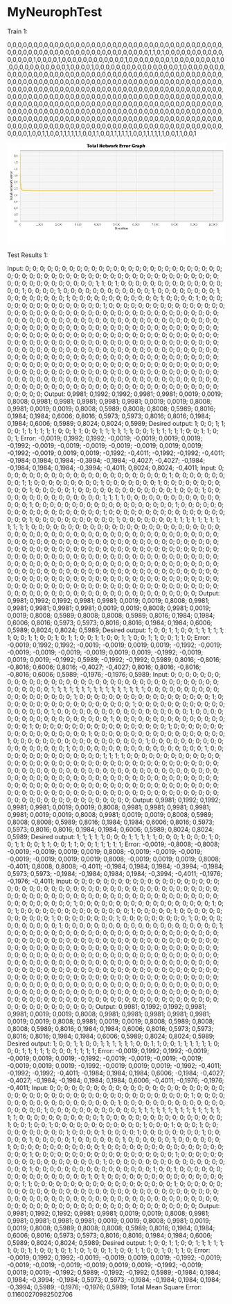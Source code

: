 # MyNeurophTest

Train 1:

0,0,0,0,0,0,0,0,0,0,0,0,0,0,0,0,0,0,0,0,0,0,0,0,0,0,0,0,0,0,0,0,0,0,0,0,0,0,0,0,0,0,0,0,0,0,0,0,0,0,0,0,0,0,0,0,0,0,0,0,0,0,0,0,0,0,0,0,1,1,0,1,0,0,0,0,0,0,0,0,0,0,0,0,0,0,0,0,1,0,0,0,0,1,0,0,0,0,0,0,0,0,0,0,0,0,1,0,0,0,0,0,0,0,0,1,0,0,0,0,0,0,0,0,1,0,0,0,0,0,0,0,0,0,0,0,0,1,0,0,0,0,1,0,0,0,0,0,0,0,0,0,0,0,0,0,0,0,0,1,0,0,0,0,0,0,0,0,0,0,0,0,0,0,0,0,0,0,0,0,0,0,0,0,0,0,0,0,0,0,0,0,0,0,0,0,0,0,0,0,0,0,0,0,0,0,0,0,0,0,0,0,0,0,0,0,0,0,0,0,0,0,0,0,0,0,0,0,0,0,0,0,0,0,0,0,0,0,0,0,0,0,0,0,0,0,0,0,0,0,0,0,0,0,0,0,0,0,0,0,0,0,0,0,0,0,0,0,0,0,0,0,0,0,0,0,0,0,0,0,0,0,0,0,0,0,0,0,0,0,0,0,0,0,0,0,0,0,0,0,0,0,0,0,0,0,0,0,0,0,0,0,0,0,0,0,0,0,0,0,0,0,0,0,0,0,0,0,0,0,0,0,0,0,0,0,0,0,0,0,0,0,0,0,0,0,0,0,0,0,0,0,0,0,0,0,0,0,0,0,0,0,0,0,0,0,0,0,0,0,0,0,0,0,0,0,0,0,0,0,0,0,0,0,0,0,0,0,0,0,0,0,0,0,0,0,0,0,0,0,0,0,0,0,0,0,0,0,0,0,0,0,0,0,0,0,0,0,0,0,0,0,0,0,0,0,0,0,0,0,0,0,0,0,0,0,0,0,0,0,0,0,0,0,0,0,0,0,0,0,0,0,0,0,0,0,0,0,0,0,0,0,0,0,0,0,0,0,0,0,0,0,0,0,0,0,0,0,0,0,0,0,0,0,0,0,0,0,0,0,0,0,0,0,0,0,0,0,0,0,1,0,0,1,1,0,0,1,1,1,1,1,1,0,0,1,1,0,0,1,1,1,1,1,1,0,0,1,1,1,1,1,1,0,0,1,1,0,0,1

![Train 1](/images/train11.png)

Test Results 1:

Input: 0; 0; 0; 0; 0; 0; 0; 0; 0; 0; 0; 0; 0; 0; 0; 0; 0; 0; 0; 0; 0; 0; 0; 0; 0; 0; 0; 0; 0; 0; 0; 0; 0; 0; 0; 0; 0; 0; 0; 0; 0; 0; 0; 0; 0; 0; 0; 0; 0; 0; 0; 0; 0; 0; 0; 0; 0; 0; 0; 0; 0; 0; 0; 0; 0; 0; 0; 0; 1; 1; 0; 1; 0; 0; 0; 0; 0; 0; 0; 0; 0; 0; 0; 0; 0; 0; 0; 0; 1; 0; 0; 0; 0; 1; 0; 0; 0; 0; 0; 0; 0; 0; 0; 0; 0; 0; 1; 0; 0; 0; 0; 0; 0; 0; 0; 1; 0; 0; 0; 0; 0; 0; 0; 0; 1; 0; 0; 0; 0; 0; 0; 0; 0; 0; 0; 0; 0; 1; 0; 0; 0; 0; 1; 0; 0; 0; 0; 0; 0; 0; 0; 0; 0; 0; 0; 0; 0; 0; 0; 1; 0; 0; 0; 0; 0; 0; 0; 0; 0; 0; 0; 0; 0; 0; 0; 0; 0; 0; 0; 0; 0; 0; 0; 0; 0; 0; 0; 0; 0; 0; 0; 0; 0; 0; 0; 0; 0; 0; 0; 0; 0; 0; 0; 0; 0; 0; 0; 0; 0; 0; 0; 0; 0; 0; 0; 0; 0; 0; 0; 0; 0; 0; 0; 0; 0; 0; 0; 0; 0; 0; 0; 0; 0; 0; 0; 0; 0; 0; 0; 0; 0; 0; 0; 0; 0; 0; 0; 0; 0; 0; 0; 0; 0; 0; 0; 0; 0; 0; 0; 0; 0; 0; 0; 0; 0; 0; 0; 0; 0; 0; 0; 0; 0; 0; 0; 0; 0; 0; 0; 0; 0; 0; 0; 0; 0; 0; 0; 0; 0; 0; 0; 0; 0; 0; 0; 0; 0; 0; 0; 0; 0; 0; 0; 0; 0; 0; 0; 0; 0; 0; 0; 0; 0; 0; 0; 0; 0; 0; 0; 0; 0; 0; 0; 0; 0; 0; 0; 0; 0; 0; 0; 0; 0; 0; 0; 0; 0; 0; 0; 0; 0; 0; 0; 0; 0; 0; 0; 0; 0; 0; 0; 0; 0; 0; 0; 0; 0; 0; 0; 0; 0; 0; 0; 0; 0; 0; 0; 0; 0; 0; 0; 0; 0; 0; 0; 0; 0; 0; 0; 0; 0; 0; 0; 0; 0; 0; 0; 0; 0; 0; 0; 0; 0; 0; 0; 0; 0; 0; 0; 0; 0; 0; 0; 0; 0; 0; 0; 0; 0; 0; 0; 0; 0; 0; 0; 0; 0; 0; 0; 0; 0; 0; 0; 0; 0; 0; 0; 0; 0; 0; 0; 0; 0; 0; 0; 0; 0; 0; 0; 0; 0; 0; 0; 0; 0; 0; 0; 0; 0; 0; 0; 0; 0; 0; 0; 0; 0; 0; 0; 0; 0; 0; 0; 0; 0; 0; 0; 0; 0; 0; 0; 0; 0; 0; 0; 0; 0; 0; 0; 0; 0; 0; 0; 0; 0; 0; 0; 0; 0; 0; 0; 0; 0; 0; 0; 0; 0; 0; 0; 0;  Output: 0,9981; 0,1992; 0,1992; 0,9981; 0,9981; 0,0019; 0,0019; 0,8008; 0,9981; 0,9981; 0,9981; 0,9981; 0,9981; 0,0019; 0,0019; 0,8008; 0,9981; 0,0019; 0,0019; 0,8008; 0,5989; 0,8008; 0,8008; 0,5989; 0,8016; 0,1984; 0,1984; 0,6006; 0,8016; 0,5973; 0,5973; 0,8016; 0,8016; 0,1984; 0,1984; 0,6006; 0,5989; 0,8024; 0,8024; 0,5989; Desired output: 1; 0; 0; 1; 1; 0; 0; 1; 1; 1; 1; 1; 1; 0; 0; 1; 1; 0; 0; 1; 1; 1; 1; 1; 1; 0; 0; 1; 1; 1; 1; 1; 1; 0; 0; 1; 1; 0; 0; 1;  Error: -0,0019; 0,1992; 0,1992; -0,0019; -0,0019; 0,0019; 0,0019; -0,1992; -0,0019; -0,0019; -0,0019; -0,0019; -0,0019; 0,0019; 0,0019; -0,1992; -0,0019; 0,0019; 0,0019; -0,1992; -0,4011; -0,1992; -0,1992; -0,4011; -0,1984; 0,1984; 0,1984; -0,3994; -0,1984; -0,4027; -0,4027; -0,1984; -0,1984; 0,1984; 0,1984; -0,3994; -0,4011; 0,8024; 0,8024; -0,4011; 
Input: 0; 0; 0; 0; 0; 0; 0; 0; 0; 0; 0; 0; 0; 0; 0; 0; 0; 0; 0; 0; 0; 0; 0; 1; 0; 0; 0; 0; 0; 0; 0; 0; 0; 1; 1; 0; 0; 0; 0; 0; 0; 0; 0; 0; 1; 0; 0; 0; 0; 0; 0; 0; 1; 0; 0; 0; 0; 0; 0; 0; 0; 0; 0; 0; 1; 0; 0; 0; 0; 0; 1; 0; 0; 0; 0; 0; 0; 0; 0; 0; 0; 0; 0; 0; 1; 0; 0; 0; 1; 0; 0; 0; 0; 0; 0; 0; 0; 0; 0; 0; 0; 0; 0; 0; 1; 1; 1; 1; 0; 0; 0; 0; 0; 0; 0; 0; 0; 0; 0; 0; 0; 0; 0; 0; 1; 0; 0; 0; 0; 0; 0; 0; 0; 0; 0; 0; 0; 0; 0; 0; 0; 0; 0; 0; 1; 0; 0; 0; 0; 0; 0; 0; 0; 0; 0; 0; 0; 0; 0; 0; 0; 0; 0; 0; 1; 0; 0; 0; 0; 0; 0; 0; 0; 0; 0; 0; 0; 0; 0; 0; 0; 0; 0; 0; 1; 0; 0; 0; 0; 0; 0; 0; 0; 0; 0; 0; 1; 0; 0; 0; 0; 0; 0; 0; 1; 1; 1; 1; 1; 1; 1; 1; 1; 1; 1; 1; 0; 0; 0; 0; 0; 0; 0; 0; 0; 0; 0; 0; 0; 0; 0; 0; 0; 0; 0; 0; 0; 0; 0; 0; 0; 0; 0; 0; 0; 0; 0; 0; 0; 0; 0; 0; 0; 0; 0; 0; 0; 0; 0; 0; 0; 0; 0; 0; 0; 0; 0; 0; 0; 0; 0; 0; 0; 0; 0; 0; 0; 0; 0; 0; 0; 0; 0; 0; 0; 0; 0; 0; 0; 0; 0; 0; 0; 0; 0; 0; 0; 0; 0; 0; 0; 0; 0; 0; 0; 0; 0; 0; 0; 0; 0; 0; 0; 0; 0; 0; 0; 0; 0; 0; 0; 0; 0; 0; 0; 0; 0; 0; 0; 0; 0; 0; 0; 0; 0; 0; 0; 0; 0; 0; 0; 0; 0; 0; 0; 0; 0; 0; 0; 0; 0; 0; 0; 0; 0; 0; 0; 0; 0; 0; 0; 0; 0; 0; 0; 0; 0; 0; 0; 0; 0; 0; 0; 0; 0; 0; 0; 0; 0; 0; 0; 0; 0; 0; 0; 0; 0; 0; 0; 0; 0; 0; 0; 0; 0; 0; 0; 0; 0; 0; 0; 0; 0; 0; 0; 0; 0; 0; 0; 0; 0; 0; 0; 0; 0; 0; 0; 0; 0; 0; 0; 0; 0; 0; 0; 0; 0; 0; 0; 0; 0; 0; 0; 0; 0; 0; 0; 0; 0; 0; 0; 0; 0; 0; 0; 0; 0; 0; 0; 0; 0; 0; 0; 0; 0; 0; 0; 0; 0; 0; 0; 0; 0; 0; 0; 0; 0; 0; 0; 0; 0; 0; 0; 0; 0; 0; 0; 0; 0; 0; 0; 0; 0; 0; 0; 0; 0; 0; 0; 0; 0; 0; 0; 0; 0; 0; 0; 0; 0; 0;  Output: 0,9981; 0,1992; 0,1992; 0,9981; 0,9981; 0,0019; 0,0019; 0,8008; 0,9981; 0,9981; 0,9981; 0,9981; 0,9981; 0,0019; 0,0019; 0,8008; 0,9981; 0,0019; 0,0019; 0,8008; 0,5989; 0,8008; 0,8008; 0,5989; 0,8016; 0,1984; 0,1984; 0,6006; 0,8016; 0,5973; 0,5973; 0,8016; 0,8016; 0,1984; 0,1984; 0,6006; 0,5989; 0,8024; 0,8024; 0,5989; Desired output: 1; 0; 0; 1; 1; 0; 0; 1; 1; 1; 1; 1; 1; 0; 0; 1; 1; 0; 0; 1; 0; 1; 1; 0; 0; 1; 1; 0; 0; 1; 1; 0; 0; 1; 1; 0; 0; 1; 1; 0;  Error: -0,0019; 0,1992; 0,1992; -0,0019; -0,0019; 0,0019; 0,0019; -0,1992; -0,0019; -0,0019; -0,0019; -0,0019; -0,0019; 0,0019; 0,0019; -0,1992; -0,0019; 0,0019; 0,0019; -0,1992; 0,5989; -0,1992; -0,1992; 0,5989; 0,8016; -0,8016; -0,8016; 0,6006; 0,8016; -0,4027; -0,4027; 0,8016; 0,8016; -0,8016; -0,8016; 0,6006; 0,5989; -0,1976; -0,1976; 0,5989; 
Input: 0; 0; 0; 0; 0; 0; 0; 0; 0; 0; 0; 0; 0; 0; 0; 0; 0; 0; 0; 0; 0; 0; 0; 0; 0; 0; 0; 0; 0; 0; 0; 0; 0; 0; 0; 0; 0; 0; 0; 0; 0; 0; 1; 1; 1; 1; 1; 1; 1; 1; 1; 1; 1; 1; 1; 1; 1; 1; 0; 0; 0; 0; 0; 0; 0; 0; 0; 0; 0; 0; 0; 0; 0; 0; 0; 0; 0; 1; 0; 0; 0; 0; 0; 0; 0; 0; 0; 0; 0; 0; 0; 0; 0; 0; 0; 0; 1; 0; 0; 0; 0; 0; 0; 0; 0; 0; 0; 0; 0; 0; 0; 0; 0; 0; 0; 1; 0; 0; 0; 0; 0; 0; 0; 0; 0; 0; 0; 0; 0; 0; 0; 0; 0; 0; 1; 0; 0; 0; 0; 0; 0; 0; 0; 0; 0; 0; 0; 0; 0; 0; 0; 0; 0; 1; 0; 0; 0; 0; 0; 0; 0; 0; 0; 0; 0; 0; 0; 0; 0; 0; 0; 0; 1; 0; 0; 0; 0; 0; 0; 0; 0; 0; 0; 0; 0; 0; 0; 0; 0; 0; 0; 1; 0; 0; 0; 0; 0; 0; 0; 0; 0; 0; 0; 0; 0; 0; 0; 0; 0; 0; 1; 0; 0; 0; 0; 0; 0; 0; 0; 0; 0; 0; 0; 0; 0; 0; 0; 0; 0; 1; 0; 0; 0; 0; 0; 0; 0; 0; 0; 0; 0; 0; 0; 0; 0; 0; 0; 0; 1; 0; 0; 0; 0; 0; 0; 0; 0; 0; 0; 0; 0; 0; 0; 0; 0; 0; 0; 1; 0; 0; 0; 0; 0; 0; 0; 0; 0; 0; 0; 0; 0; 0; 0; 0; 0; 0; 1; 0; 0; 0; 0; 0; 0; 0; 0; 0; 0; 0; 0; 0; 0; 0; 0; 0; 0; 1; 0; 0; 0; 0; 0; 0; 0; 0; 0; 0; 0; 0; 0; 0; 0; 1; 1; 1; 1; 0; 0; 0; 0; 0; 0; 0; 0; 0; 0; 0; 0; 0; 0; 0; 0; 0; 0; 0; 0; 0; 0; 0; 0; 0; 0; 0; 0; 0; 0; 0; 0; 0; 0; 0; 0; 0; 0; 0; 0; 0; 0; 0; 0; 0; 0; 0; 0; 0; 0; 0; 0; 0; 0; 0; 0; 0; 0; 0; 0; 0; 0; 0; 0; 0; 0; 0; 0; 0; 0; 0; 0; 0; 0; 0; 0; 0; 0; 0; 0; 0; 0; 0; 0; 0; 0; 0; 0; 0; 0; 0; 0; 0; 0; 0; 0; 0; 0; 0; 0; 0; 0; 0; 0; 0; 0; 0; 0; 0; 0; 0; 0; 0; 0; 0; 0; 0; 0; 0; 0; 0; 0; 0; 0; 0; 0; 0; 0; 0; 0; 0; 0; 0; 0; 0; 0; 0; 0; 0; 0; 0; 0; 0; 0; 0; 0; 0; 0; 0; 0; 0; 0; 0; 0; 0; 0; 0; 0; 0; 0; 0; 0; 0; 0; 0; 0; 0; 0; 0; 0; 0; 0; 0; 0; 0;  Output: 0,9981; 0,1992; 0,1992; 0,9981; 0,9981; 0,0019; 0,0019; 0,8008; 0,9981; 0,9981; 0,9981; 0,9981; 0,9981; 0,0019; 0,0019; 0,8008; 0,9981; 0,0019; 0,0019; 0,8008; 0,5989; 0,8008; 0,8008; 0,5989; 0,8016; 0,1984; 0,1984; 0,6006; 0,8016; 0,5973; 0,5973; 0,8016; 0,8016; 0,1984; 0,1984; 0,6006; 0,5989; 0,8024; 0,8024; 0,5989; Desired output: 1; 1; 1; 1; 1; 0; 0; 0; 1; 1; 1; 1; 1; 0; 0; 0; 1; 0; 0; 0; 1; 0; 0; 1; 1; 0; 0; 1; 1; 0; 0; 1; 1; 0; 0; 1; 1; 1; 1; 1;  Error: -0,0019; -0,8008; -0,8008; -0,0019; -0,0019; 0,0019; 0,0019; 0,8008; -0,0019; -0,0019; -0,0019; -0,0019; -0,0019; 0,0019; 0,0019; 0,8008; -0,0019; 0,0019; 0,0019; 0,8008; -0,4011; 0,8008; 0,8008; -0,4011; -0,1984; 0,1984; 0,1984; -0,3994; -0,1984; 0,5973; 0,5973; -0,1984; -0,1984; 0,1984; 0,1984; -0,3994; -0,4011; -0,1976; -0,1976; -0,4011; 
Input: 0; 0; 0; 0; 0; 0; 0; 0; 0; 0; 0; 0; 0; 0; 0; 0; 0; 0; 0; 0; 0; 0; 0; 0; 0; 0; 0; 0; 0; 0; 0; 0; 0; 0; 0; 0; 0; 0; 0; 0; 0; 0; 0; 0; 0; 0; 0; 0; 0; 0; 0; 0; 0; 0; 0; 0; 0; 0; 0; 0; 0; 0; 0; 0; 0; 0; 0; 0; 0; 0; 0; 0; 0; 0; 0; 0; 0; 0; 0; 0; 0; 0; 0; 0; 0; 0; 0; 1; 0; 0; 0; 0; 0; 0; 0; 0; 0; 0; 0; 0; 0; 0; 0; 0; 0; 0; 1; 0; 0; 1; 0; 0; 0; 0; 0; 0; 0; 0; 0; 0; 0; 0; 0; 0; 0; 1; 0; 0; 0; 0; 0; 1; 0; 0; 0; 0; 0; 0; 0; 0; 0; 0; 0; 0; 1; 0; 0; 0; 0; 0; 0; 0; 0; 1; 0; 0; 0; 0; 0; 0; 0; 0; 0; 1; 0; 0; 0; 0; 0; 0; 0; 0; 0; 0; 0; 1; 0; 0; 0; 0; 0; 0; 0; 0; 0; 0; 0; 0; 0; 0; 0; 0; 0; 0; 0; 0; 0; 1; 0; 0; 0; 0; 0; 0; 0; 0; 0; 0; 0; 0; 0; 0; 0; 0; 0; 0; 0; 0; 0; 0; 0; 0; 0; 0; 0; 0; 0; 0; 0; 0; 0; 0; 0; 0; 0; 0; 0; 0; 0; 0; 0; 0; 0; 0; 0; 0; 0; 0; 0; 0; 0; 0; 0; 0; 0; 0; 0; 0; 0; 0; 0; 0; 0; 0; 0; 0; 0; 0; 0; 0; 0; 0; 0; 0; 0; 0; 0; 0; 0; 0; 0; 0; 0; 0; 0; 0; 0; 0; 0; 0; 0; 0; 0; 0; 0; 0; 0; 0; 0; 0; 0; 0; 0; 0; 0; 0; 0; 0; 0; 0; 0; 0; 0; 0; 0; 0; 0; 0; 0; 0; 0; 0; 0; 0; 0; 0; 0; 0; 0; 0; 0; 0; 0; 0; 0; 0; 0; 0; 0; 0; 0; 0; 0; 0; 0; 0; 0; 0; 0; 0; 0; 0; 0; 0; 0; 0; 0; 0; 0; 0; 0; 0; 0; 0; 0; 0; 0; 0; 0; 0; 0; 0; 0; 0; 0; 0; 0; 0; 0; 0; 0; 0; 0; 0; 0; 0; 0; 0; 0; 0; 0; 0; 0; 0; 0; 0; 0; 0; 0; 0; 0; 0; 0; 0; 0; 0; 0; 0; 0; 0; 0; 0; 0; 0; 0; 0; 0; 0; 0; 0; 0; 0; 0; 0; 0; 0; 0; 0; 0; 0; 0; 0; 0; 0; 0; 0; 0; 0; 0; 0; 0; 0; 0; 0; 0; 0; 0; 0; 0; 0; 0; 0; 0; 0; 0; 0; 0; 0; 0; 0; 0; 0; 0; 0; 0; 0; 0; 0; 0; 0; 0; 0; 0; 0; 0; 0; 0; 0; 0; 0; 0; 0; 0; 0; 0; 0; 0; 0; 0; 0; 0; 0; 0; 0; 0; 0; 0; 0; 0; 0;  Output: 0,9981; 0,1992; 0,1992; 0,9981; 0,9981; 0,0019; 0,0019; 0,8008; 0,9981; 0,9981; 0,9981; 0,9981; 0,9981; 0,0019; 0,0019; 0,8008; 0,9981; 0,0019; 0,0019; 0,8008; 0,5989; 0,8008; 0,8008; 0,5989; 0,8016; 0,1984; 0,1984; 0,6006; 0,8016; 0,5973; 0,5973; 0,8016; 0,8016; 0,1984; 0,1984; 0,6006; 0,5989; 0,8024; 0,8024; 0,5989; Desired output: 1; 0; 0; 1; 1; 0; 0; 1; 1; 1; 1; 1; 1; 0; 0; 1; 1; 0; 0; 1; 1; 1; 1; 1; 1; 0; 0; 0; 1; 1; 1; 1; 1; 0; 0; 0; 1; 1; 1; 1;  Error: -0,0019; 0,1992; 0,1992; -0,0019; -0,0019; 0,0019; 0,0019; -0,1992; -0,0019; -0,0019; -0,0019; -0,0019; -0,0019; 0,0019; 0,0019; -0,1992; -0,0019; 0,0019; 0,0019; -0,1992; -0,4011; -0,1992; -0,1992; -0,4011; -0,1984; 0,1984; 0,1984; 0,6006; -0,1984; -0,4027; -0,4027; -0,1984; -0,1984; 0,1984; 0,1984; 0,6006; -0,4011; -0,1976; -0,1976; -0,4011; 
Input: 0; 0; 0; 0; 0; 0; 0; 0; 0; 0; 0; 0; 0; 0; 0; 0; 0; 0; 0; 0; 0; 0; 0; 0; 0; 0; 0; 0; 0; 0; 0; 0; 0; 0; 0; 0; 0; 0; 0; 0; 0; 0; 0; 0; 0; 0; 0; 0; 0; 1; 0; 0; 0; 0; 0; 0; 0; 0; 0; 0; 0; 0; 0; 0; 0; 0; 0; 0; 0; 1; 0; 0; 0; 0; 0; 0; 0; 0; 0; 0; 0; 0; 0; 0; 0; 0; 0; 0; 0; 1; 0; 0; 0; 0; 0; 0; 0; 0; 0; 0; 0; 0; 1; 1; 1; 1; 1; 1; 1; 1; 1; 1; 1; 1; 1; 1; 1; 1; 0; 0; 0; 0; 0; 0; 0; 0; 0; 0; 0; 1; 0; 0; 0; 0; 0; 0; 0; 0; 0; 0; 0; 0; 0; 0; 0; 0; 1; 0; 0; 1; 0; 0; 1; 0; 0; 0; 0; 0; 0; 0; 0; 0; 0; 0; 0; 1; 0; 0; 0; 1; 0; 0; 0; 1; 0; 0; 0; 0; 0; 0; 0; 0; 0; 0; 1; 0; 0; 0; 0; 1; 0; 0; 0; 0; 1; 0; 0; 0; 0; 0; 0; 0; 0; 1; 0; 0; 0; 0; 0; 1; 0; 0; 0; 0; 0; 1; 0; 0; 0; 0; 0; 0; 1; 0; 0; 0; 0; 0; 0; 1; 0; 0; 0; 0; 0; 0; 1; 0; 0; 0; 0; 0; 0; 0; 0; 0; 0; 0; 0; 1; 0; 0; 0; 0; 0; 0; 0; 0; 0; 0; 0; 0; 0; 0; 0; 0; 0; 0; 0; 1; 0; 0; 0; 0; 0; 0; 0; 0; 0; 0; 0; 0; 0; 0; 0; 0; 0; 0; 0; 1; 0; 0; 0; 0; 0; 0; 0; 0; 0; 0; 0; 0; 0; 0; 0; 0; 0; 0; 0; 1; 0; 0; 0; 0; 0; 0; 0; 0; 0; 0; 0; 0; 0; 0; 0; 0; 0; 0; 0; 1; 0; 0; 0; 0; 0; 0; 0; 0; 0; 0; 0; 0; 0; 0; 0; 0; 1; 0; 0; 1; 0; 0; 0; 0; 0; 0; 0; 0; 0; 0; 0; 0; 0; 0; 0; 0; 0; 1; 0; 1; 0; 0; 0; 0; 0; 0; 0; 0; 0; 0; 0; 0; 0; 0; 0; 0; 0; 0; 1; 1; 0; 0; 0; 0; 0; 0; 0; 0; 0; 0; 0; 0; 0; 0; 0; 0; 0; 0; 0; 1; 0; 0; 0; 0; 0; 0; 0; 0; 0; 0; 0; 0; 0; 0; 0; 0; 0; 0; 0; 0; 0; 0; 0; 0; 0; 0; 0; 0; 0; 0; 0; 0; 0; 0; 0; 0; 0; 0; 0; 0; 0; 0; 0; 0; 0; 0; 0; 0; 0; 0; 0; 0; 0; 0; 0; 0; 0; 0; 0; 0; 0; 0; 0; 0; 0; 0; 0; 0; 0; 0; 0; 0; 0; 0; 0; 0; 0; 0; 0; 0; 0; 0; 0; 0; 0; 0; 0; 0; 0; 0;  Output: 0,9981; 0,1992; 0,1992; 0,9981; 0,9981; 0,0019; 0,0019; 0,8008; 0,9981; 0,9981; 0,9981; 0,9981; 0,9981; 0,0019; 0,0019; 0,8008; 0,9981; 0,0019; 0,0019; 0,8008; 0,5989; 0,8008; 0,8008; 0,5989; 0,8016; 0,1984; 0,1984; 0,6006; 0,8016; 0,5973; 0,5973; 0,8016; 0,8016; 0,1984; 0,1984; 0,6006; 0,5989; 0,8024; 0,8024; 0,5989; Desired output: 1; 0; 0; 1; 1; 0; 0; 1; 1; 1; 1; 1; 1; 0; 0; 1; 1; 0; 0; 1; 0; 1; 1; 0; 1; 0; 0; 1; 1; 0; 0; 1; 1; 0; 0; 1; 0; 1; 1; 0;  Error: -0,0019; 0,1992; 0,1992; -0,0019; -0,0019; 0,0019; 0,0019; -0,1992; -0,0019; -0,0019; -0,0019; -0,0019; -0,0019; 0,0019; 0,0019; -0,1992; -0,0019; 0,0019; 0,0019; -0,1992; 0,5989; -0,1992; -0,1992; 0,5989; -0,1984; 0,1984; 0,1984; -0,3994; -0,1984; 0,5973; 0,5973; -0,1984; -0,1984; 0,1984; 0,1984; -0,3994; 0,5989; -0,1976; -0,1976; 0,5989; 
Total Mean Square Error: 0.11600270982502706



